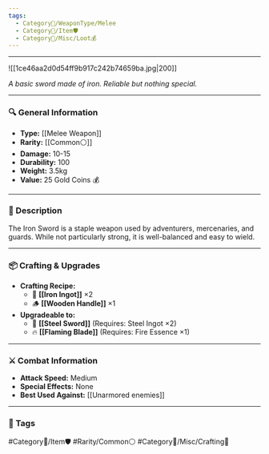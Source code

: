 ```yaml
---
tags:
  - Category🔰/WeaponType/Melee
  - Category🔰/Item🛡️
  - Category🔰/Misc/Loot💰
---
```


---
![[1ce46aa2d0d54ff9b917c242b74659ba.jpg|200]]


_A basic sword made of iron. Reliable but nothing special._

---
### **🔍 General Information**

- **Type:** [[Melee Weapon]]
- **Rarity:** [[Common⚪]]
- **Damage:** 10-15
- **Durability:** 100
- **Weight:** 3.5kg
- **Value:** 25 Gold Coins 💰
---
### **📜 Description**

The Iron Sword is a staple weapon used by adventurers, mercenaries, and guards. While not particularly strong, it is well-balanced and easy to wield.

---
### **📦 Crafting & Upgrades**

- **Crafting Recipe:**
    - 🔩 **[[Iron Ingot]]** ×2
    - 🪵 **[[Wooden Handle]]** ×1
- **Upgradeable to:**
    - 🔹 **[[Steel Sword]]** (Requires: Steel Ingot ×2)
    - 🔥 **[[Flaming Blade]]** (Requires: Fire Essence ×1)
---
### **⚔️ Combat Information**

- **Attack Speed:** Medium
- **Special Effects:** None
- **Best Used Against:** [[Unarmored enemies]]
---
### **📌 Tags**

#Category🔰/Item🛡️  #Rarity/Common⚪ #Category🔰/Misc/Crafting🔧 
